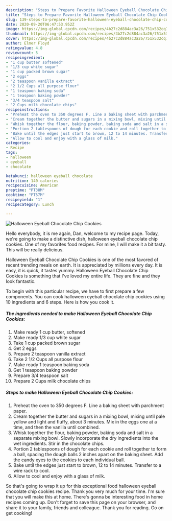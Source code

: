 ```yaml
---
description: "Steps to Prepare Favorite Halloween Eyeball Chocolate Chip Cookies"
title: "Steps to Prepare Favorite Halloween Eyeball Chocolate Chip Cookies"
slug: 139-steps-to-prepare-favorite-halloween-eyeball-chocolate-chip-cookies
date: 2020-09-20T06:47:53.952Z
image: https://img-global.cpcdn.com/recipes/4b27c2d884ac3a26/751x532cq70/halloween-eyeball-chocolate-chip-cookies-recipe-main-photo.jpg
thumbnail: https://img-global.cpcdn.com/recipes/4b27c2d884ac3a26/751x532cq70/halloween-eyeball-chocolate-chip-cookies-recipe-main-photo.jpg
cover: https://img-global.cpcdn.com/recipes/4b27c2d884ac3a26/751x532cq70/halloween-eyeball-chocolate-chip-cookies-recipe-main-photo.jpg
author: Elmer Floyd
ratingvalue: 4.8
reviewcount: 5
recipeingredient:
- "1 cup butter softened"
- "1/3 cup white sugar"
- "1 cup packed brown sugar"
- "2 eggs"
- "2 teaspoon vanilla extract"
- "2 1/2 Cups all purpose flour"
- "1 teaspoon baking soda"
- "1 teaspoon baking powder"
- "3/4 teaspoon salt"
- "2 Cups milk chocolate chips"
recipeinstructions:
- "Preheat the oven to 350 degrees F. Line a baking sheet with parchment paper."
- "Cream together the butter and sugars in a mixing bowl, mixing until pale yellow and light and fluffy, about 3 minutes. Mix in the eggs one at a time, and then the vanilla until combined."
- "Whisk together the flour, baking powder, baking soda and salt in a separate mixing bowl. Slowly incorporate the dry ingredients into the wet ingredients. Stir in the chocolate chips."
- "Portion 2 tablespoons of dough for each cookie and roll together to form a ball, spacing the dough balls 2 inches apart on the baking sheet. Add the candy eyes to the cookies to each individual ball."
- "Bake until the edges just start to brown, 12 to 14 minutes. Transfer to a wire rack to cool."
- "Allow to cool and enjoy with a glass of milk."
categories:
- Recipe
tags:
- halloween
- eyeball
- chocolate

katakunci: halloween eyeball chocolate 
nutrition: 140 calories
recipecuisine: American
preptime: "PT38M"
cooktime: "PT57M"
recipeyield: "1"
recipecategory: Lunch

---
```



![Halloween Eyeball Chocolate Chip Cookies](https://img-global.cpcdn.com/recipes/4b27c2d884ac3a26/751x532cq70/halloween-eyeball-chocolate-chip-cookies-recipe-main-photo.jpg)

Hello everybody, it is me again, Dan, welcome to my recipe page. Today, we're going to make a distinctive dish, halloween eyeball chocolate chip cookies. One of my favorites food recipes. For mine, I will make it a bit tasty. This will be really delicious.



Halloween Eyeball Chocolate Chip Cookies is one of the most favored of recent trending meals on earth. It is appreciated by millions every day. It is easy, it is quick, it tastes yummy. Halloween Eyeball Chocolate Chip Cookies is something that I've loved my entire life. They are fine and they look fantastic.


To begin with this particular recipe, we have to first prepare a few components. You can cook halloween eyeball chocolate chip cookies using 10 ingredients and 6 steps. Here is how you cook it.

<!--inarticleads1-->

##### The ingredients needed to make Halloween Eyeball Chocolate Chip Cookies:

1. Make ready 1 cup butter, softened
1. Make ready 1/3 cup white sugar
1. Take 1 cup packed brown sugar
1. Get 2 eggs
1. Prepare 2 teaspoon vanilla extract
1. Take 2 1/2 Cups all purpose flour
1. Make ready 1 teaspoon baking soda
1. Get 1 teaspoon baking powder
1. Prepare 3/4 teaspoon salt
1. Prepare 2 Cups milk chocolate chips




<!--inarticleads2-->

##### Steps to make Halloween Eyeball Chocolate Chip Cookies:

1. Preheat the oven to 350 degrees F. Line a baking sheet with parchment paper.
1. Cream together the butter and sugars in a mixing bowl, mixing until pale yellow and light and fluffy, about 3 minutes. Mix in the eggs one at a time, and then the vanilla until combined.
1. Whisk together the flour, baking powder, baking soda and salt in a separate mixing bowl. Slowly incorporate the dry ingredients into the wet ingredients. Stir in the chocolate chips.
1. Portion 2 tablespoons of dough for each cookie and roll together to form a ball, spacing the dough balls 2 inches apart on the baking sheet. Add the candy eyes to the cookies to each individual ball.
1. Bake until the edges just start to brown, 12 to 14 minutes. Transfer to a wire rack to cool.
1. Allow to cool and enjoy with a glass of milk.




So that's going to wrap it up for this exceptional food halloween eyeball chocolate chip cookies recipe. Thank you very much for your time. I'm sure that you will make this at home. There's gonna be interesting food in home recipes coming up. Don't forget to save this page on your browser, and share it to your family, friends and colleague. Thank you for reading. Go on get cooking!
